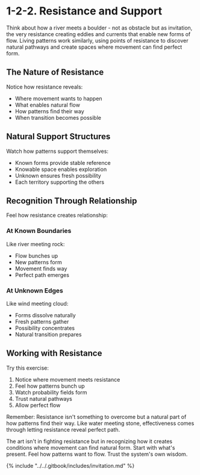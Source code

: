 # 1-2-2. Resistance and Support

Think about how a river meets a boulder - not as obstacle but as invitation, the very resistance creating eddies and currents that enable new forms of flow. Living patterns work similarly, using points of resistance to discover natural pathways and create spaces where movement can find perfect form.

## The Nature of Resistance

Notice how resistance reveals:

* Where movement wants to happen
* What enables natural flow
* How patterns find their way
* When transition becomes possible

## Natural Support Structures

Watch how patterns support themselves:

* Known forms provide stable reference
* Knowable space enables exploration
* Unknown ensures fresh possibility
* Each territory supporting the others

## Recognition Through Relationship

Feel how resistance creates relationship:

### At Known Boundaries

Like river meeting rock:

* Flow bunches up
* New patterns form
* Movement finds way
* Perfect path emerges

### At Unknown Edges

Like wind meeting cloud:

* Forms dissolve naturally
* Fresh patterns gather
* Possibility concentrates
* Natural transition prepares

## Working with Resistance

Try this exercise:

1. Notice where movement meets resistance
2. Feel how patterns bunch up
3. Watch probability fields form
4. Trust natural pathways
5. Allow perfect flow

Remember: Resistance isn't something to overcome but a natural part of how patterns find their way. Like water meeting stone, effectiveness comes through letting resistance reveal perfect path.

The art isn't in fighting resistance but in recognizing how it creates conditions where movement can find natural form. Start with what's present. Feel how patterns want to flow. Trust the system's own wisdom.

{% include "../../.gitbook/includes/invitation.md" %}

